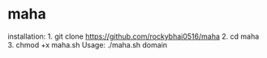 # maha

installation:
             1. git clone https://github.com/rockybhai0516/maha
             2. cd maha 
             3. chmod +x maha.sh
Usage: 
             ./maha.sh domain

